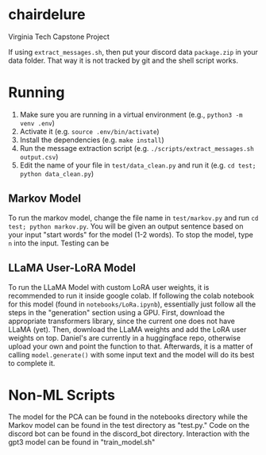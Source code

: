 # chairdelure
Virginia Tech Capstone Project

If using `extract_messages.sh`, then put your discord data `package.zip` in your data folder.
That way it is not tracked by git and the shell script works.

# Running

1. Make sure you are running in a virtual environment (e.g., `python3 -m venv .env`)
2. Activate it (e.g. `source .env/bin/activate`)
3. Install the dependencies (e.g. `make install`)
4. Run the message extraction script (e.g. `./scripts/extract_messages.sh output.csv`)
5. Edit the name of your file in `test/data_clean.py` and run it (e.g. `cd test; python data_clean.py`)

## Markov Model
To run the markov model, change the file name in `test/markov.py` and run `cd test; python markov.py`. You will be given an output sentence based on 
your input "start words" for the model (1-2 words). To stop the model, type `n` into the input. Testing can be 

## LLaMA User-LoRA Model

To run the LLaMA Model with custom LoRA user weights, it is recommended to run it inside google colab.
If following the colab notebook for this model (found in `notebooks/LoRa.ipynb`), essentially just follow all the steps in the "generation" section using a GPU.
First, download the appropriate transformers library, since the current one does not have LLaMA (yet). 
Then, download the LLaMA weights and add the LoRA user weights on top.
Daniel's are currently in a huggingface repo, otherwise upload your own and point the function to that.
Afterwards, it is a matter of calling `model.generate()` with some input text and the model will do its best to complete it.

# Non-ML Scripts

The model for the PCA can be found in the notebooks directory while the Markov model can be found in the test directory as "test.py."
Code on the discord bot can be found in the discord_bot directory.
Interaction with the gpt3 model can be found in "train_model.sh"
